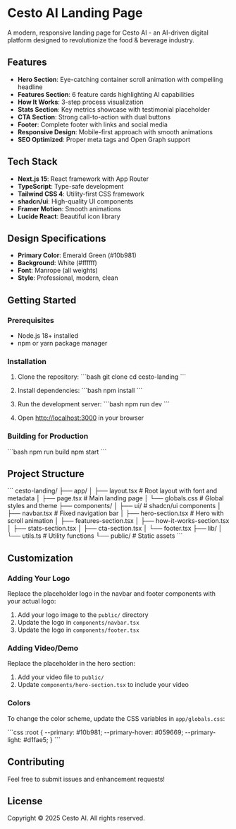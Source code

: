 # Cesto AI Landing Page

A modern, responsive landing page for Cesto AI - an AI-driven digital platform designed to revolutionize the food & beverage industry.

## Features

- **Hero Section**: Eye-catching container scroll animation with compelling headline
- **Features Section**: 6 feature cards highlighting AI capabilities
- **How It Works**: 3-step process visualization
- **Stats Section**: Key metrics showcase with testimonial placeholder
- **CTA Section**: Strong call-to-action with dual buttons
- **Footer**: Complete footer with links and social media
- **Responsive Design**: Mobile-first approach with smooth animations
- **SEO Optimized**: Proper meta tags and Open Graph support

## Tech Stack

- **Next.js 15**: React framework with App Router
- **TypeScript**: Type-safe development
- **Tailwind CSS 4**: Utility-first CSS framework
- **shadcn/ui**: High-quality UI components
- **Framer Motion**: Smooth animations
- **Lucide React**: Beautiful icon library

## Design Specifications

- **Primary Color**: Emerald Green (#10b981)
- **Background**: White (#ffffff)
- **Font**: Manrope (all weights)
- **Style**: Professional, modern, clean

## Getting Started

### Prerequisites

- Node.js 18+ installed
- npm or yarn package manager

### Installation

1. Clone the repository:
   \`\`\`bash
   git clone <repository-url>
   cd cesto-landing
   \`\`\`

2. Install dependencies:
   \`\`\`bash
   npm install
   \`\`\`

3. Run the development server:
   \`\`\`bash
   npm run dev
   \`\`\`

4. Open [http://localhost:3000](http://localhost:3000) in your browser

### Building for Production

\`\`\`bash
npm run build
npm start
\`\`\`

## Project Structure

\`\`\`
cesto-landing/
├── app/
│ ├── layout.tsx # Root layout with font and metadata
│ ├── page.tsx # Main landing page
│ └── globals.css # Global styles and theme
├── components/
│ ├── ui/ # shadcn/ui components
│ ├── navbar.tsx # Fixed navigation bar
│ ├── hero-section.tsx # Hero with scroll animation
│ ├── features-section.tsx
│ ├── how-it-works-section.tsx
│ ├── stats-section.tsx
│ ├── cta-section.tsx
│ └── footer.tsx
├── lib/
│ └── utils.ts # Utility functions
└── public/ # Static assets
\`\`\`

## Customization

### Adding Your Logo

Replace the placeholder logo in the navbar and footer components with your actual logo:

1. Add your logo image to the `public/` directory
2. Update the logo in `components/navbar.tsx`
3. Update the logo in `components/footer.tsx`

### Adding Video/Demo

Replace the placeholder in the hero section:

1. Add your video file to `public/`
2. Update `components/hero-section.tsx` to include your video

### Colors

To change the color scheme, update the CSS variables in `app/globals.css`:

\`\`\`css
:root {
--primary: #10b981;
--primary-hover: #059669;
--primary-light: #d1fae5;
}
\`\`\`

## Contributing

Feel free to submit issues and enhancement requests!

## License

Copyright © 2025 Cesto AI. All rights reserved.
